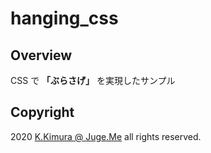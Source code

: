 # hanging_css

## Overview

CSS で **「ぶらさげ」** を実現したサンプル

## Copyright

2020 [K.Kimura @ Juge.Me](https://github.com/dotnsf) all rights reserved.
